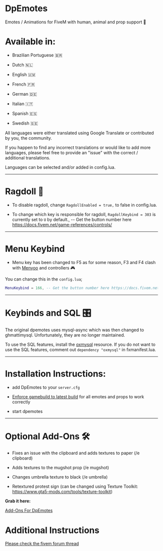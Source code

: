 # DpEmotes

Emotes / Animations for FiveM with human, animal and prop support 🐩

# Available in:

* Brazilian Portuguese 🇧🇷

* Dutch 🇳🇱

* English 🇺🇲

* French 🇫🇷

* German 🇩🇪

* Italian 🇮🇹

* Spanish 🇪🇸

* Swedish 🇸🇪

All languages were either translated using Google Translate or contributed by you, the community. 

If you happen to find any incorrect translations or would like to add more languages, please feel free to provide an "issue" with the correct / additional translations.

Languages can be selected and/or added in config.lua.

------------------------------------------------------------------------------------------------------------------------------------------------------------------------------------------------------------------------------------------------------------------------------------------------------------------------------------------------------------------

# Ragdoll 🥴

* To disable ragdoll, change `RagdollEnabled = true,` to false in config.lua.

* To change which key is responsible for ragdoll, `RagdollKeybind = 303` is currently set to `U` by default., -- Get the button number here https://docs.fivem.net/game-references/controls/

------------------------------------------------------------------------------------------------------------------------------------------------------------------------------------------------------------------------------------------------------------------------------------------------------------------------------------------------------------------

# Menu Keybind

* Menu key has been changed to F5 as for some reason, F3 and F4 clash with [Menyoo](https://github.com/MAFINS/MenyooSP) and controllers 🎮

You can change this in the `config.lua`;

```lua
MenuKeybind = 166, -- Get the button number here https://docs.fivem.net/game-references/controls/
```

------------------------------------------------------------------------------------------------------------------------------------------------------------------------------------------------------------------------------------------------------------------------------------------------------------------------------------------------------------------

# Keybinds and SQL 🎛️

The original dpemotes uses mysql-async which was then changed to ghmattimysql. Unfortunately, they are no longer maintained. 

To use the SQL features, install the [oxmysql](https://github.com/overextended/oxmysql) resource. If you do not want to use the SQL features, comment out `dependency "oxmysql"` in fxmanifest.lua.


------------------------------------------------------------------------------------------------------------------------------------------------------------------------------------------------------------------------------------------------------------------------------------------------------------------------------------------------------------------


# Installation Instructions:

* add DpEmotes to your `server.cfg`

* [Enforce gamebuild to latest build](https://forum.cfx.re/t/tutorial-forcing-gamebuild-to-casino-cayo-perico-or-tuners-update/4784977) for all emotes and props to work correctly

* start dpemotes


------------------------------------------------------------------------------------------------------------------------------------------------------------------------------------------------------------------------------------------------------------------------------------------------------------------------------------------------------------------


# Optional Add-Ons 🛠️

* Fixes an issue with the clipboard and adds textures to paper (/e clipboard)

* Adds textures to the mugshot prop (/e mugshot)

* Changes umbrella texture to black (/e umbrella)

* Retextured protest sign (can be changed using Texture Toolkit: https://www.gta5-mods.com/tools/texture-toolkit)

**Grab it here:** 

[Add-Ons For DpEmotes](https://github.com/TayMcKenzieNZ/addonsfordpemotes)


# Additional Instructions 

[Please check the fivem forum thread](https://forum.fivem.net/t/dpemotes-356ish-emotes-usable-while-walking-props-and-more/843105)
